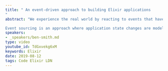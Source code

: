 ```yaml
---
title: " An event-driven approach to building Elixir applications
"
abstract: "We experience the real world by reacting to events that have occurred, what if we modelled our Elixir applications in the same way?

Event sourcing is an approach where application state changes are modelled as an immutable series of application-specific domain events over time. Changes made by end users of such applications are recorded as new events. Unlike in a traditional CRUD application, where updates and deletes are destructive operations, events are never deleted."
speakers:
- _speakers/ben-smith.md
type: video
youtube_id: TdGxvekg6xM
keywords: Elixir
date: 2019-08-12
tags: Code Elixir LDN
---
```

